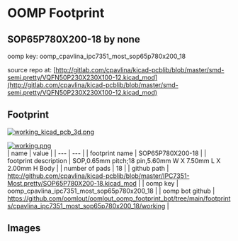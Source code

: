 # OOMP Footprint  
## SOP65P780X200-18  by none  
  
oomp key: oomp_cpavlina_ipc7351_most_sop65p780x200_18  
  
source repo at: [http://gitlab.com/cpavlina/kicad-pcblib/blob/master/smd-semi.pretty/VQFN50P230X230X100-12.kicad_mod](http://gitlab.com/cpavlina/kicad-pcblib/blob/master/smd-semi.pretty/VQFN50P230X230X100-12.kicad_mod)  
## Footprint  
  
[![working_kicad_pcb_3d.png](working_kicad_pcb_3d_600.png)](working_kicad_pcb_3d.png)  
  
[![working.png](working_600.png)](working.png)  
| name | value | 
| --- | --- | 
| footprint name | SOP65P780X200-18 | 
| footprint description | SOP,0.65mm pitch;18 pin,5.60mm W X 7.50mm L X 2.00mm H Body | 
| number of pads | 18 | 
| github path | http://github.com/cpavlina/kicad-pcblib/blob/master/IPC7351-Most.pretty/SOP65P780X200-18.kicad_mod | 
| oomp key | oomp_cpavlina_ipc7351_most_sop65p780x200_18 | 
| oomp bot github | https://github.com/oomlout/oomlout_oomp_footprint_bot/tree/main/footprints/cpavlina_ipc7351_most_sop65p780x200_18/working | 
## Images  
